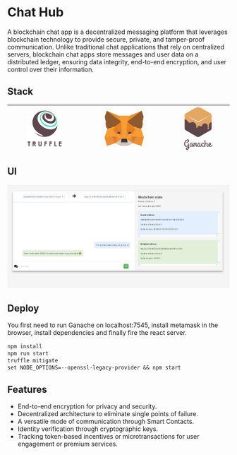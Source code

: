 # Chat Hub
A blockchain chat app is a decentralized messaging platform that leverages blockchain technology to provide secure, private, and tamper-proof communication. Unlike traditional chat applications that rely on centralized servers, blockchain chat apps store messages and user data on a distributed ledger, ensuring data integrity, end-to-end encryption, and user control over their information.

## Stack
| <img src="img/truffle.png" width="50%"> | <img src="img/metamask.png" width="50%">   | <img src="img/ganache.png" width="50%"> |
|---|---|---|
  
## UI    
<img src="img/demo.png"/>

## Deploy
You first need to run Ganache on localhost:7545, install metamask in the browser, install dependencies and finally fire the react server.
```
npm install
npm run start
truffle mitigate
set NODE_OPTIONS=--openssl-legacy-provider && npm start
```

## Features
* End-to-end encryption for privacy and security.
* Decentralized architecture to eliminate single points of failure.
* A versatile mode of communication through Smart Contacts.
* Identity verification through cryptographic keys.
* Tracking token-based incentives or microtransactions for user engagement or premium services.

